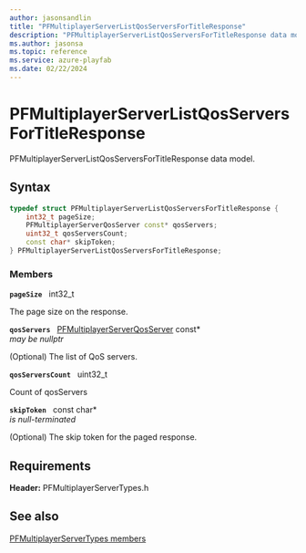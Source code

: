 ```yaml
---
author: jasonsandlin
title: "PFMultiplayerServerListQosServersForTitleResponse"
description: "PFMultiplayerServerListQosServersForTitleResponse data model."
ms.author: jasonsa
ms.topic: reference
ms.service: azure-playfab
ms.date: 02/22/2024
---
```


# PFMultiplayerServerListQosServersForTitleResponse  

PFMultiplayerServerListQosServersForTitleResponse data model.  

## Syntax  
  
```cpp
typedef struct PFMultiplayerServerListQosServersForTitleResponse {  
    int32_t pageSize;  
    PFMultiplayerServerQosServer const* qosServers;  
    uint32_t qosServersCount;  
    const char* skipToken;  
} PFMultiplayerServerListQosServersForTitleResponse;  
```
  
### Members  
  
**`pageSize`** &nbsp; int32_t  
  
The page size on the response.
  
**`qosServers`** &nbsp; [PFMultiplayerServerQosServer](pfmultiplayerserverqosserver.md) const*  
*may be nullptr*  
  
(Optional) The list of QoS servers.
  
**`qosServersCount`** &nbsp; uint32_t  
  
Count of qosServers
  
**`skipToken`** &nbsp; const char*  
*is null-terminated*  
  
(Optional) The skip token for the paged response.
  
  
## Requirements  
  
**Header:** PFMultiplayerServerTypes.h
  
## See also  
[PFMultiplayerServerTypes members](../pfmultiplayerservertypes_members.md)  

  
  
